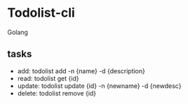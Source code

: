 # Todolist-cli
Golang
## tasks
- add: todolist add -n {name} -d {description}
- read: todolist get {id}
- update: todolist update {id} -n {newname} -d {newdesc}
- delete: todolist remove {id}